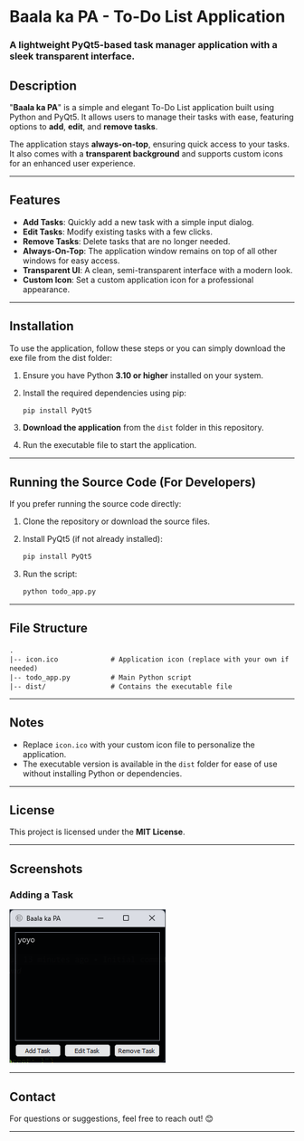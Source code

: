 
# Baala ka PA - To-Do List Application

### A lightweight PyQt5-based task manager application with a sleek transparent interface.

## Description

"**Baala ka PA**" is a simple and elegant To-Do List application built using Python and PyQt5. It allows users to manage their tasks with ease, featuring options to **add**, **edit**, and **remove tasks**.

The application stays **always-on-top**, ensuring quick access to your tasks. It also comes with a **transparent background** and supports custom icons for an enhanced user experience.

---

## Features

- **Add Tasks**: Quickly add a new task with a simple input dialog.
- **Edit Tasks**: Modify existing tasks with a few clicks.
- **Remove Tasks**: Delete tasks that are no longer needed.
- **Always-On-Top**: The application window remains on top of all other windows for easy access.
- **Transparent UI**: A clean, semi-transparent interface with a modern look.
- **Custom Icon**: Set a custom application icon for a professional appearance.

---

## Installation

To use the application, follow these steps or you can simply download the exe file from the dist folder:

1. Ensure you have Python **3.10 or higher** installed on your system.

2. Install the required dependencies using pip:

   ```bash
   pip install PyQt5
   ```

3. **Download the application** from the `dist` folder in this repository.

4. Run the executable file to start the application.

---

## Running the Source Code (For Developers)

If you prefer running the source code directly:

1. Clone the repository or download the source files.

2. Install PyQt5 (if not already installed):

   ```bash
   pip install PyQt5
   ```

3. Run the script:
   ```bash
   python todo_app.py
   ```

---

## File Structure

```
.
|-- icon.ico             # Application icon (replace with your own if needed)
|-- todo_app.py          # Main Python script
|-- dist/                # Contains the executable file
```

---

## Notes

- Replace `icon.ico` with your custom icon file to personalize the application.
- The executable version is available in the `dist` folder for ease of use without installing Python or dependencies.

---

## License

This project is licensed under the **MIT License**.

---

## Screenshots

### Adding a Task

![Add Task Dialog](screenshots/1.png)

---

## Contact

For questions or suggestions, feel free to reach out! 😊

---
